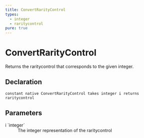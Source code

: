 ```yaml
---
title: ConvertRarityControl
types:
  - integer
  - raritycontrol
pure: true
---
```


# ConvertRarityControl
Returns the raritycontrol that corresponds to the given integer.

## Declaration

```
constant native ConvertRarityControl takes integer i returns raritycontrol
```

## Parameters
<dl>
  <dt>i `integer`</dt>
  <dd>The integer representation of the raritycontrol</dd>
</dl>